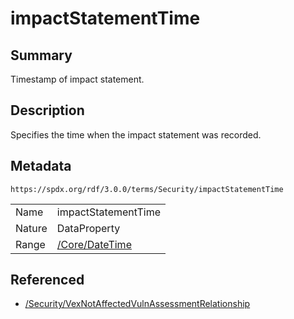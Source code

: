 <!-- Automatically generated by spec-parser v2.1.0 on 2024-06-17T15:44:58.460830+00:00 -->
<!-- SPDX-License-Identifier: Community-Spec-1.0 -->

# impactStatementTime

## Summary

Timestamp of impact statement.


## Description

Specifies the time when the impact statement was recorded.


## Metadata

`https://spdx.org/rdf/3.0.0/terms/Security/impactStatementTime`


| | |
|---|---|
| Name | impactStatementTime |
| Nature | DataProperty |
| Range | [/Core/DateTime](../../Core/Datatypes/DateTime.md) |




## Referenced

- [/Security/VexNotAffectedVulnAssessmentRelationship](../../Security/Classes/VexNotAffectedVulnAssessmentRelationship.md)

